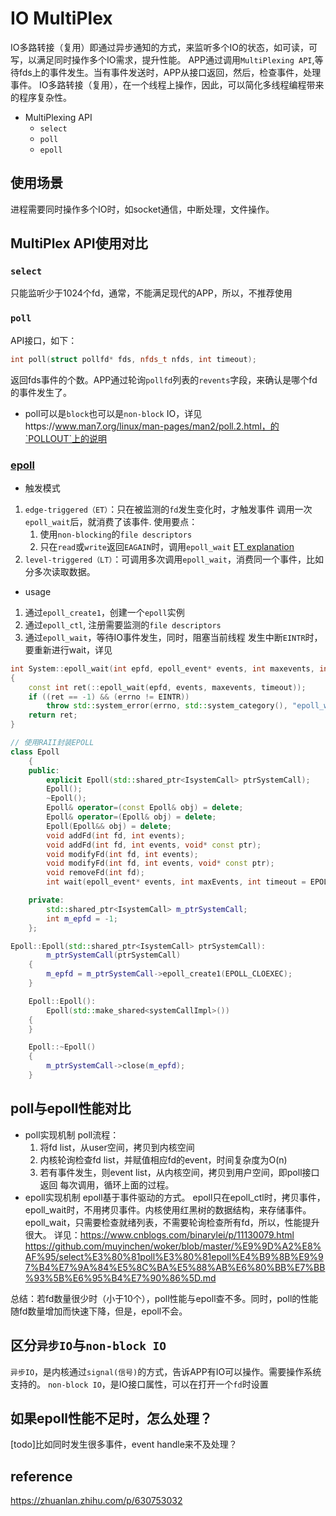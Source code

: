 # IO MultiPlex
IO多路转接（复用）即通过异步通知的方式，来监听多个IO的状态，如可读，可写，以满足同时操作多个IO需求，提升性能。
APP通过调用`MultiPlexing API`,等待fds上的事件发生。当有事件发送时，APP从接口返回，然后，检查事件，处理事件。
IO多路转接（复用），在一个线程上操作，因此，可以简化多线程编程带来的程序复杂性。

- MultiPlexing API
  - `select`
  - `poll`
  - `epoll`

## 使用场景
进程需要同时操作多个IO时，如socket通信，中断处理，文件操作。

## MultiPlex API使用对比
### `select`
  只能监听少于1024个fd，通常，不能满足现代的APP，所以，不推荐使用
### `poll`
API接口，如下：
```cpp
int poll(struct pollfd* fds, nfds_t nfds, int timeout);
```
返回fds事件的个数。APP通过轮询`pollfd`列表的`revents`字段，来确认是哪个fd的事件发生了。
- poll可以是`block`也可以是`non-block` IO，详见https://www.man7.org/linux/man-pages/man2/poll.2.html，的`POLLOUT`上的说明

### [epoll](https://en.wikipedia.org/wiki/Epoll)
- 触发模式
1. `edge-triggered（ET）`：只在被监测的`fd`发生变化时，才触发事件
   调用一次`epoll_wait`后，就消费了该事件.
   使用要点：
   1. 使用`non-blocking`的`file descriptors`
   2. 只在`read`或`write`返回`EAGAIN`时，调用`epoll_wait`
[ET explanation](https://linux.die.net/man/7/epoll)
1. `level-triggered（LT）`：可调用多次调用`epoll_wait`，消费同一个事件，比如分多次读取数据。
- usage
1. 通过`epoll_create1`，创建一个`epoll`实例
2. 通过`epoll_ctl`, 注册需要监测的`file descriptors`
3. 通过`epoll_wait`，等待IO事件发生，同时，阻塞当前线程
   发生中断`EINTR`时，要重新进行wait，详见
```cpp
int System::epoll_wait(int epfd, epoll_event* events, int maxevents, int timeout)
{
    const int ret(::epoll_wait(epfd, events, maxevents, timeout));
    if ((ret == -1) && (errno != EINTR))
        throw std::system_error(errno, std::system_category(), "epoll_wait");
    return ret;
}
```
```cpp
// 使用RAII封装EPOLL
class Epoll
    {
    public:
        explicit Epoll(std::shared_ptr<IsystemCall> ptrSystemCall);
        Epoll();
        ~Epoll();
        Epoll& operator=(const Epoll& obj) = delete;
        Epoll& operator=(Epoll& obj) = delete;
        Epoll(Epoll&& obj) = delete;
        void addFd(int fd, int events);
        void addFd(int fd, int events, void* const ptr);
        void modifyFd(int fd, int events);
        void modifyFd(int fd, int events, void* const ptr);
        void removeFd(int fd);
        int wait(epoll_event* events, int maxEvents, int timeout = EPOLL_TIME_OUT_MS);

    private:
        std::shared_ptr<IsystemCall> m_ptrSystemCall;
        int m_epfd = -1;
    };

Epoll::Epoll(std::shared_ptr<IsystemCall> ptrSystemCall):
        m_ptrSystemCall(ptrSystemCall)
    {
        m_epfd = m_ptrSystemCall->epoll_create1(EPOLL_CLOEXEC);
    }

    Epoll::Epoll():
        Epoll(std::make_shared<systemCallImpl>())
    {
    }

    Epoll::~Epoll()
    {
        m_ptrSystemCall->close(m_epfd);
    }

```
## poll与epoll性能对比
- poll实现机制
  poll流程：
  1. 将fd list，从user空间，拷贝到内核空间
  2. 内核轮询检查fd list，并赋值相应fd的event，时间复杂度为O(n)
  3. 若有事件发生，则event list，从内核空间，拷贝到用户空间，即poll接口返回
  每次调用，循环上面的过程。
- epoll实现机制
  epoll基于事件驱动的方式。
  epoll只在epoll_ctl时，拷贝事件，epoll_wait时，不用拷贝事件。内核使用红黑树的数据结构，来存储事件。
  epoll_wait，只需要检查就绪列表，不需要轮询检查所有fd，所以，性能提升很大。
详见：https://www.cnblogs.com/binarylei/p/11130079.html
https://github.com/muyinchen/woker/blob/master/%E9%9D%A2%E8%AF%95/select%E3%80%81poll%E3%80%81epoll%E4%B9%8B%E9%97%B4%E7%9A%84%E5%8C%BA%E5%88%AB%E6%80%BB%E7%BB%93%5B%E6%95%B4%E7%90%86%5D.md

总结：若fd数量很少时（小于10个），poll性能与epoll查不多。同时，poll的性能随fd数量增加而快速下降，但是，epoll不会。

## 区分`异步IO`与`non-block IO`
`异步IO`，是内核通过`signal(信号)`的方式，告诉APP有IO可以操作。需要操作系统支持的。
`non-block IO`，是IO接口属性，可以在打开一个`fd`时设置

## 如果epoll性能不足时，怎么处理？
[todo]比如同时发生很多事件，event handle来不及处理？

## reference
https://zhuanlan.zhihu.com/p/630753032